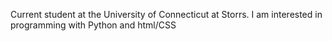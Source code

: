 Current student at the University of Connecticut at Storrs. I am interested in programming with Python and html/CSS

